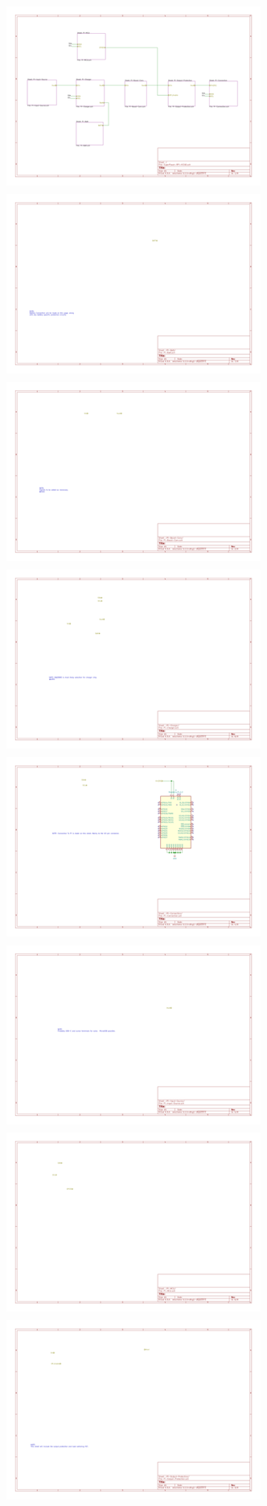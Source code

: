 ![](../.generated/SuperPower-RPi/build/SuperPower-RPi-KiCAD-Schematic.svg?raw=true)

![](../.generated/SuperPower-RPi/build/Pi-Batt-Pi-Batt.svg?raw=true)

![](../.generated/SuperPower-RPi/build/Pi-Boost-Conv-Pi-Boost-Conv.svg?raw=true)

![](../.generated/SuperPower-RPi/build/Pi-Charger-Pi-Charger.svg?raw=true)

![](../.generated/SuperPower-RPi/build/Pi-Connection-Pi-Connection.svg?raw=true)

![](../.generated/SuperPower-RPi/build/Pi-Input-Source-Pi-Input-Source.svg?raw=true)

![](../.generated/SuperPower-RPi/build/Pi-MCU-Pi-MCU.svg?raw=true)

![](../.generated/SuperPower-RPi/build/Pi-Output-Protection-Pi-Output-Protection.svg?raw=true)

